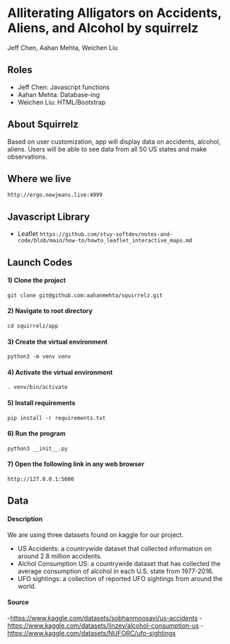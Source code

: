 # Alliterating Alligators on Accidents, Aliens, and Alcohol by squirrelz
Jeff Chen, Aahan Mehta, Weichen Liu
## Roles
- Jeff Chen: Javascript functions
- Aahan Mehta: Database-ing
- Weichen Liu: HTML/Bootstrap

## About Squirrelz
Based on user customization, app will display data on accidents, alcohol, aliens. Users will be able to see data from all 50 US states and make observations.

## Where we live
```http://ergo.newjeans.live:4999```

## Javascript Library
- Leaflet ```https://github.com/stuy-softdev/notes-and-code/blob/main/how-to/howto_leaflet_interactive_maps.md```

## Launch Codes
#### 1) Clone the project
```
git clone git@github.com:aahanmehta/squirrelz.git
```

#### 2) Navigate to root directory
``` 
cd squirrelz/app
```

#### 3) Create the virtual environment
```
python3 -m venv venv
```

#### 4) Activate the virtual environment
```
. venv/bin/activate
```

#### 5) Install requirements
```
pip install -r requirements.txt
```

#### 6) Run the program

``` 
python3 __init__.py
```

#### 7) Open the following link in any web browser
```
http://127.0.0.1:5000
```

## Data

#### Description
We are using three datasets found on kaggle for our project. 
- US Accidents: a countrywide dataset that collected information on around 2.8 million accidents.
- Alchol Consumption US: a countrywide dataset that has collected the average consumption of alcohol in each U.S. state from 1977-2016.
- UFO sightings: a collection of reported UFO sightings from around the world.

#### Source
-https://www.kaggle.com/datasets/sobhanmoosavi/us-accidents
-https://www.kaggle.com/datasets/linzey/alcohol-consumption-us
-https://www.kaggle.com/datasets/NUFORC/ufo-sightings


